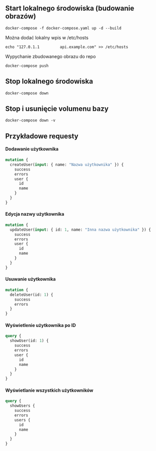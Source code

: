 ## Start lokalnego środowiska (budowanie obrazów)

```console
docker-compose -f docker-compose.yaml up -d --build
```

Można dodać lokalny wpis w /etc/hosts

```console
echo "127.0.1.1         api.example.com" >> /etc/hosts
```

Wypychanie zbudowanego obrazu do repo

```console
docker-compose push
```

## Stop lokalnego środowiska

```console
docker-compose down
```

## Stop i usunięcie volumenu bazy

```console
docker-compose down -v
```

## Przykładowe requesty


#### Dodawanie użytkownika

```graphql
mutation {
  createUser(input: { name: "Nazwa użytkownika" }) {
    success
    errors
    user {
      id
      name
    }
  }
}
```

#### Edycja nazwy użytkownika

```graphql
mutation {
  updateUser(input: { id: 1, name: "Inna nazwa użytkownika" }) {
    success
    errors
    user {
      id
      name
    }
  }
}
```

#### Usuwanie użytkownika

```graphql
mutation {
  deleteUser(id: 1) {
    success
    errors
  }
}
```

#### Wyświetlenie użytkownika po ID

```graphql
query {
  showUser(id: 1) {
    success
    errors
    user {
      id
      name
    }
  }
}
```

#### Wyświetlanie wszystkich użytkowników

```graphql
query {
  showUsers {
    success
    errors
    users {
      id
      name
    }
  }
}
```
